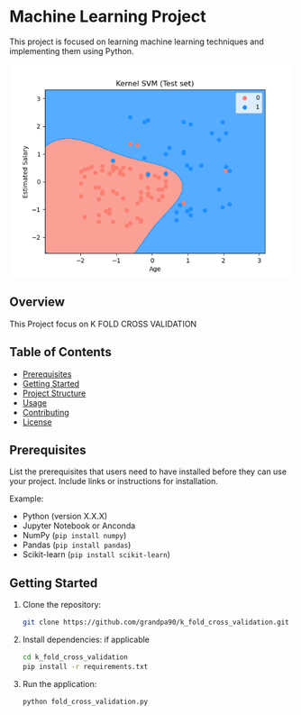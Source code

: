 # Machine Learning Project

This project is focused on learning machine learning techniques and implementing them using Python.

![Machine Learning](Figure_1.png)
## Overview

This Project focus on K FOLD CROSS VALIDATION
## Table of Contents

- [Prerequisites](#prerequisites)
- [Getting Started](#getting-started)
- [Project Structure](#project-structure)
- [Usage](#usage)
- [Contributing](#contributing)
- [License](#license)

## Prerequisites

List the prerequisites that users need to have installed before they can use your project. Include links or instructions for installation.

Example:

- Python (version X.X.X)
- Jupyter Notebook or Anconda 
- NumPy (`pip install numpy`)
- Pandas (`pip install pandas`)
- Scikit-learn (`pip install scikit-learn`)

## Getting Started

1. Clone the repository:

    ```bash
    git clone https://github.com/grandpa90/k_fold_cross_validation.git
    ```

2. Install dependencies:
    if applicable
    ```bash
    cd k_fold_cross_validation
    pip install -r requirements.txt
    ```

3. Run the application:

    ```bash
    python fold_cross_validation.py
    ```
